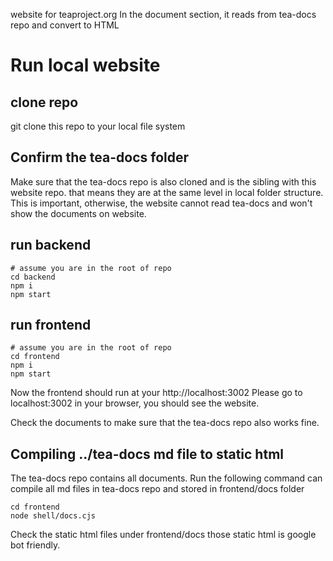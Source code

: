 website for teaproject.org
In the document section, it reads from tea-docs repo and convert to HTML
# Run local website
## clone repo
git clone this repo to your local file system

## Confirm the tea-docs folder
Make sure that the tea-docs repo is also cloned and is the sibling with this website repo. 
that means they are at the same level in local folder structure. This is important, otherwise, the website cannot read tea-docs and won't show the documents on website.

## run backend
```
# assume you are in the root of repo
cd backend
npm i
npm start
```

## run frontend
```
# assume you are in the root of repo
cd frontend
npm i
npm start
```
Now the frontend should run at your http://localhost:3002
Please go to localhost:3002 in your browser, you should see the website.

Check the documents to make sure that the tea-docs repo also works fine.

## Compiling ../tea-docs md file to static html
The tea-docs repo contains all documents. Run the following command can compile all md files in tea-docs repo and stored in frontend/docs folder
```
cd frontend
node shell/docs.cjs

```
Check the static html files under frontend/docs
those static html is google bot friendly. 
